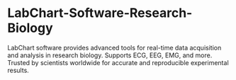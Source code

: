 # LabChart-Software-Research-Biology
LabChart software provides advanced tools for real-time data acquisition and analysis in research biology. Supports ECG, EEG, EMG, and more. Trusted by scientists worldwide for accurate and reproducible experimental results.
